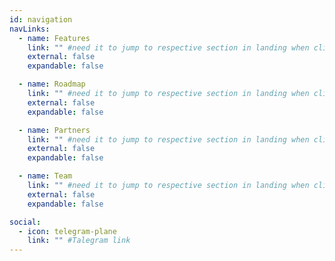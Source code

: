 ```yaml
---
id: navigation
navLinks:
  - name: Features
    link: "" #need it to jump to respective section in landing when clicked on
    external: false
    expandable: false

  - name: Roadmap
    link: "" #need it to jump to respective section in landing when clicked on
    external: false
    expandable: false

  - name: Partners
    link: "" #need it to jump to respective section in landing when clicked on
    external: false
    expandable: false

  - name: Team
    link: "" #need it to jump to respective section in landing when clicked on
    external: false
    expandable: false

social:
  - icon: telegram-plane
    link: "" #Talegram link
---
```


<!--       - title: Future
        path: /future -->

<!--       submenu:
      - title: Solution
        path: /solution

      - title: Participate
        path: /participate

      - title: Token
        path: /token

      - title: Knowledge Base
        path: https://wiki.threefold.io/#/what_is_farming
        external: true -->
